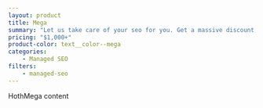 ```yaml
---
layout: product
title: Mega
summary: "Let us take care of your seo for you. Get a massive discount, a custom seo strategy, & extra bonuses with our all-in-one premium packages."
pricing: "$1,000+"
product-color: text__color--mega
categories: 
    - Managed SEO
filters: 
    - managed-seo
---
```


HothMega content